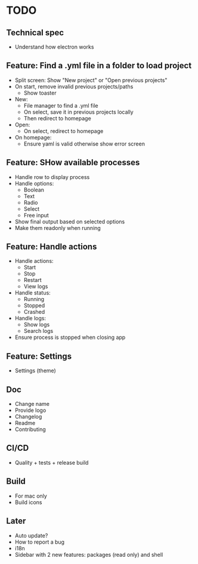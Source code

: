 # TODO

## Technical spec

- Understand how electron works

## Feature: Find a .yml file in a folder to load project

- Split screen: Show "New project" or "Open previous projects"
- On start, remove invalid previous projects/paths
  - Show toaster
- New:
  - File manager to find a .yml file
  - On select, save it in previous projects locally
  - Then redirect to homepage
- Open:
  - On select, redirect to homepage
- On homepage:
  - Ensure yaml is valid otherwise show error screen

## Feature: SHow available processes

- Handle row to display process
- Handle options:
  - Boolean
  - Text
  - Radio
  - Select
  - Free input
- Show final output based on selected options
- Make them readonly when running

## Feature: Handle actions

- Handle actions:
  - Start
  - Stop
  - Restart
  - View logs
- Handle status:
  - Running
  - Stopped
  - Crashed
- Handle logs:
  - Show logs
  - Search logs
- Ensure process is stopped when closing app

## Feature: Settings

- Settings (theme)

## Doc

- Change name
- Provide logo
- Changelog
- Readme
- Contributing

## CI/CD

- Quality + tests + release build

## Build

- For mac only
- Build icons

## Later

- Auto update?
- How to report a bug
- i18n
- Sidebar with 2 new features: packages (read only) and shell
